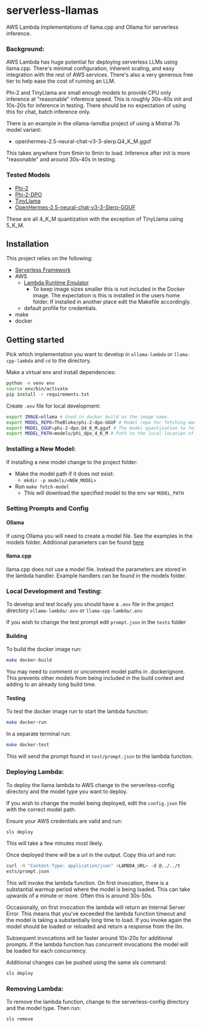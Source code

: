 # serverless-llamas
AWS Lambda Implementations of llama.cpp and Ollama for serverless inference.

### Background:

AWS Lambda has huge potential for deploying serverless LLMs using llama.cpp. There's minimal configuration, inherent scaling, and easy integration with the rest of AWS services. There's also a very generous free tier to help ease the cost of running an LLM.

Phi-2 and TinyLlama are small enough models to provide CPU only inference at "reasonable" inference speed. This is roughly 30s-40s init and 10s-20s for inference in testing. There should be no expectation of using this for chat, batch inference only.

There is an example in the ollama-lamdba project of using a Mistral 7b model variant: 
- openhermes-2.5-neural-chat-v3-3-slerp.Q4_K_M.gguf

This takes anywhere from 6min to 9min to load. Inference after init is more "reasonable" and around 30s-40s in testing. 

### Tested Models
- [Phi-2](https://huggingface.co/TheBloke/phi-2-GGUF)
- [Phi-2-DPO](https://huggingface.co/TheBloke/phi-2-dpo-GGUF)
- [TinyLlama](https://huggingface.co/TheBloke/TinyLlama-1.1B-Chat-v1.0-GGUF)
- [OpenHermes-2.5-neural-chat-v3-3-Slerp-GGUF](https://huggingface.co/TheBloke/OpenHermes-2.5-neural-chat-v3-3-Slerp-GGUF)

These are all 4_K_M quantization with the exception of TinyLlama using 5_K_M.

## Installation

This project relies on the following:
- [Serverless Framework](https://www.serverless.com/framework/docs/getting-started/)
- AWS
    - [Lambda Runtime Emulator](https://docs.aws.amazon.com/lambda/latest/dg/python-image.html#python-image-instructions)
        - To keep image sizes smaller this is not included in the Docker image. The expectation is this is installed in the users home folder. If installed in another place edit the Makefile accordingly.
    - default profile for credentials.
- make
- docker

## Getting started
Pick which implementation you want to develop in ```ollama-lambda``` or ```llama-cpp-lambda``` and ```cd``` to the directory.

Make a virtual env and install dependencies:
```bash
python -m venv env
source env/bin/activate
pip install -r requirements.txt
```

Create ```.env``` file for local development:
```bash
export IMAGE=ollama # Used in docker build as the image name.
export MODEL_REPO=TheBloke/phi-2-dpo-GGUF # Model repo for fetching models.
export MODEL_GGUF=phi-2-dpo.Q4_K_M.gguf # The model quantization to fetch.
export MODEL_PATH=models/phi_dpo_4_K_M # Path to the local location of the model. Note you must create this.
```

### Installing a New Model:
If installing a new model change to the project folder:
- Make the model path if it does not exist:
    - ```mkdir -p models/<NEW_MODEL>```
- Run ```make fetch-model``` 
    - This will download the specified model to the env var ```MODEL_PATH```

### Setting Prompts and Config
#### Ollama
If using Ollama you will need to create a model file. See the examples in the models folder. Additional parameters can be found [here](https://github.com/ollama/ollama/blob/main/docs/modelfile.md#valid-parameters-and-values)

#### llama.cpp
llama.cpp does not use a model file. Instead the parameters are stored in the lambda handler. Example handlers can be found in the models folder.

### Local Development and Testing:
To develop and test locally you should have a ```.env``` file in the project directory ```ollama-lambda/.env``` or ```llama-cpp-lambda/.env```

If you wish to change the test prompt edit ```prompt.json``` in the ```tests``` folder

#### Building
To build the docker image run:
```bash
make docker-build
```
You may need to comment or uncomment model paths in .dockerignore. This prevents other models from being included in the build context and adding to an already long build time.

#### Testing
To test the docker image run to start the lambda function:
```bash
make docker-run
```

In a separate terminal run:
```bash
make docker-test
```

This will send the prompt found in ```test/prompt.json``` to the lambda function.

### Deploying Lambda:
To deploy the llama lambda to AWS change to the serverless-config directory and the model type you want to deploy.

If you wish to change the model being deployed, edit the ```config.json``` file with the correct model path.

Ensure your AWS credentials are valid and run:
```bash
sls deploy
```

This will take a few minutes most likely.

Once deployed there will be a url in the output. Copy this url and run:

```bash
curl -H "Content-Type: application/json" <LAMBDA_URL> -d @../../t
ests/prompt.json
```

This will invoke the lambda function. On first invocation, there is a substantial warmup period where the model is being loaded. This can take upwards of a minute or more. Often this is around 30s-50s. 

Occasionally, on first invocation the lambda will return an Internal Server Error. This means that you've exceeded the lambda function timeout and the model is taking a substantially long time to load. If you invoke again the model should be loaded or reloaded and return a response from the llm.

Subsequent invocations will be faster around 10s-20s for additional prompts. If the lambda function has concurrent invocations the model will be loaded for each concurrency.

Additional changes can be pushed using the same sls command:
```bash
sls deploy
```

### Removing Lambda:
To remove the lambda function, change to the serverless-config directory and the model type. Then run:
```bash
sls remove
```